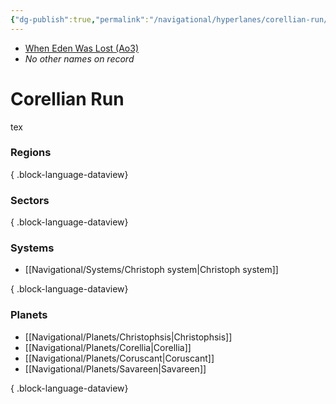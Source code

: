 ```yaml
---
{"dg-publish":true,"permalink":"/navigational/hyperlanes/corellian-run/","tags":["map","hyperlane"]}
---
```


- [When Eden Was Lost (Ao3)](https://archiveofourown.org/works/19334440/chapters/45992584)
- *No other names on record*
# Corellian Run
tex

### Regions

{ .block-language-dataview}
### Sectors

{ .block-language-dataview}
### Systems
- [[Navigational/Systems/Christoph system\|Christoph system]]

{ .block-language-dataview}
### Planets
- [[Navigational/Planets/Christophsis\|Christophsis]]
- [[Navigational/Planets/Corellia\|Corellia]]
- [[Navigational/Planets/Coruscant\|Coruscant]]
- [[Navigational/Planets/Savareen\|Savareen]]

{ .block-language-dataview}
